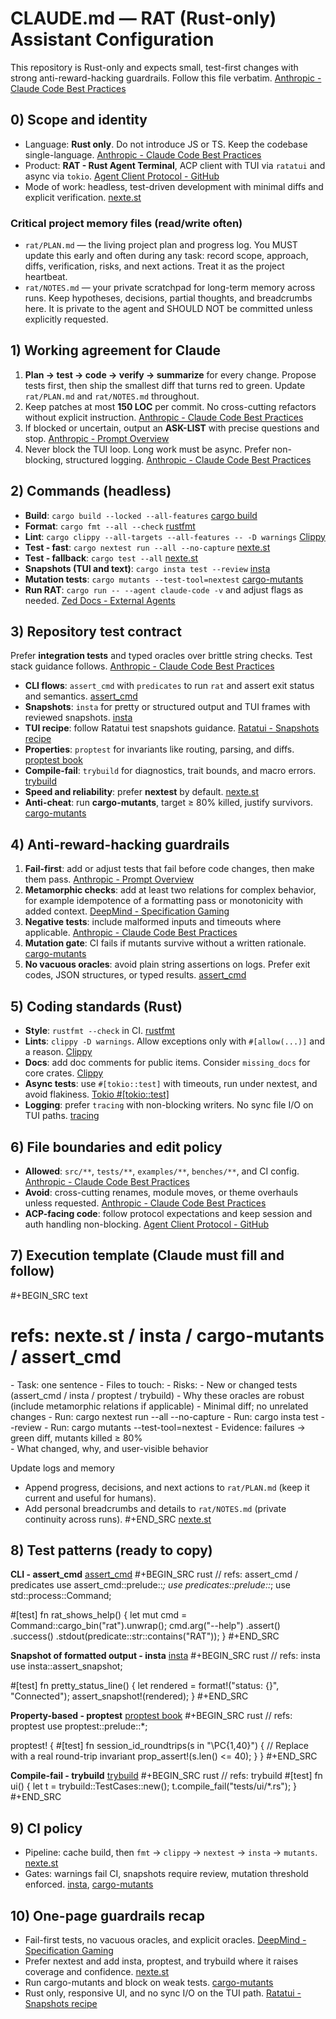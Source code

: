 # CLAUDE.md — RAT (Rust-only) Assistant Configuration
This repository is Rust-only and expects small, test-first changes with strong anti-reward-hacking guardrails. Follow this file verbatim. [Anthropic - Claude Code Best Practices](https://www.anthropic.com/engineering/claude-code-best-practices)

## 0) Scope and identity
- Language: **Rust only**. Do not introduce JS or TS. Keep the codebase single-language. [Anthropic - Claude Code Best Practices](https://www.anthropic.com/engineering/claude-code-best-practices)
- Product: **RAT - Rust Agent Terminal**, ACP client with TUI via `ratatui` and async via `tokio`. [Agent Client Protocol - GitHub](https://github.com/zed-industries/agent-client-protocol)
- Mode of work: headless, test-driven development with minimal diffs and explicit verification. [nexte.st](https://nexte.st/)

### Critical project memory files (read/write often)
- `rat/PLAN.md` — the living project plan and progress log. You MUST update this early and often during any task: record scope, approach, diffs, verification, risks, and next actions. Treat it as the project heartbeat.
- `rat/NOTES.md` — your private scratchpad for long-term memory across runs. Keep hypotheses, decisions, partial thoughts, and breadcrumbs here. It is private to the agent and SHOULD NOT be committed unless explicitly requested.

## 1) Working agreement for Claude
1. **Plan → test → code → verify → summarize** for every change. Propose tests first, then ship the smallest diff that turns red to green. Update `rat/PLAN.md` and `rat/NOTES.md` throughout.
2. Keep patches at most **150 LOC** per commit. No cross-cutting refactors without explicit instruction. [Anthropic - Claude Code Best Practices](https://www.anthropic.com/engineering/claude-code-best-practices)
3. If blocked or uncertain, output an **ASK-LIST** with precise questions and stop. [Anthropic - Prompt Overview](https://docs.anthropic.com/en/docs/build-with-claude/prompt-engineering/overview)
4. Never block the TUI loop. Long work must be async. Prefer non-blocking, structured logging. [Anthropic - Claude Code Best Practices](https://www.anthropic.com/engineering/claude-code-best-practices)

## 2) Commands (headless)
- **Build**: `cargo build --locked --all-features` [cargo build](https://doc.rust-lang.org/cargo/commands/cargo-build.html)
- **Format**: `cargo fmt --all --check` [rustfmt](https://github.com/rust-lang/rustfmt)
- **Lint**: `cargo clippy --all-targets --all-features -- -D warnings` [Clippy](https://doc.rust-lang.org/clippy/)
- **Test - fast**: `cargo nextest run --all --no-capture` [nexte.st](https://nexte.st/)
- **Test - fallback**: `cargo test --all` [nexte.st](https://nexte.st/)
- **Snapshots (TUI and text)**: `cargo insta test --review` [insta](https://insta.rs/docs/)
- **Mutation tests**: `cargo mutants --test-tool=nextest` [cargo-mutants](https://mutants.rs/)
- **Run RAT**: `cargo run -- --agent claude-code -v` and adjust flags as needed. [Zed Docs - External Agents](https://zed.dev/docs/ai/external-agents)

## 3) Repository test contract
Prefer **integration tests** and typed oracles over brittle string checks. Test stack guidance follows. [Anthropic - Claude Code Best Practices](https://www.anthropic.com/engineering/claude-code-best-practices)
- **CLI flows**: `assert_cmd` with `predicates` to run `rat` and assert exit status and semantics. [assert_cmd](https://docs.rs/assert_cmd)
- **Snapshots**: `insta` for pretty or structured output and TUI frames with reviewed snapshots. [insta](https://insta.rs/docs/)
- **TUI recipe**: follow Ratatui test snapshots guidance. [Ratatui - Snapshots recipe](https://ratatui.rs/recipes/testing/snapshots/)
- **Properties**: `proptest` for invariants like routing, parsing, and diffs. [proptest book](https://altsysrq.github.io/proptest-book/)
- **Compile-fail**: `trybuild` for diagnostics, trait bounds, and macro errors. [trybuild](https://docs.rs/trybuild)
- **Speed and reliability**: prefer **nextest** by default. [nexte.st](https://nexte.st/)
- **Anti-cheat**: run **cargo-mutants**, target ≥ 80% killed, justify survivors. [cargo-mutants](https://mutants.rs/)

## 4) Anti-reward-hacking guardrails
1. **Fail-first**: add or adjust tests that fail before code changes, then make them pass. [Anthropic - Prompt Overview](https://docs.anthropic.com/en/docs/build-with-claude/prompt-engineering/overview)
2. **Metamorphic checks**: add at least two relations for complex behavior, for example idempotence of a formatting pass or monotonicity with added context. [DeepMind - Specification Gaming](https://deepmind.google/discover/blog/specification-gaming-the-flip-side-of-ai-ingenuity/)
3. **Negative tests**: include malformed inputs and timeouts where applicable. [Anthropic - Claude Code Best Practices](https://www.anthropic.com/engineering/claude-code-best-practices)
4. **Mutation gate**: CI fails if mutants survive without a written rationale. [cargo-mutants](https://mutants.rs/)
5. **No vacuous oracles**: avoid plain string assertions on logs. Prefer exit codes, JSON structures, or typed results. [assert_cmd](https://docs.rs/assert_cmd)

## 5) Coding standards (Rust)
- **Style**: `rustfmt --check` in CI. [rustfmt](https://github.com/rust-lang/rustfmt)
- **Lints**: `clippy -D warnings`. Allow exceptions only with `#[allow(...)]` and a reason. [Clippy](https://doc.rust-lang.org/clippy/)
- **Docs**: add doc comments for public items. Consider `missing_docs` for core crates. [Clippy](https://doc.rust-lang.org/clippy/)
- **Async tests**: use `#[tokio::test]` with timeouts, run under nextest, and avoid flakiness. [Tokio #[tokio::test]](https://docs.rs/tokio/latest/tokio/attr.test.html)
- **Logging**: prefer `tracing` with non-blocking writers. No sync file I/O on TUI paths. [tracing](https://docs.rs/tracing)

## 6) File boundaries and edit policy
- **Allowed**: `src/**`, `tests/**`, `examples/**`, `benches/**`, and CI config. [Anthropic - Claude Code Best Practices](https://www.anthropic.com/engineering/claude-code-best-practices)
- **Avoid**: cross-cutting renames, module moves, or theme overhauls unless requested. [Anthropic - Claude Code Best Practices](https://www.anthropic.com/engineering/claude-code-best-practices)
- **ACP-facing code**: follow protocol expectations and keep session and auth handling non-blocking. [Agent Client Protocol - GitHub](https://github.com/zed-industries/agent-client-protocol)

## 7) Execution template (Claude must fill and follow)

#+BEGIN_SRC text
# refs: nexte.st / insta / cargo-mutants / assert_cmd
<plan>
- Task: one sentence
- Files to touch:
- Risks:
</plan>

<tests>
- New or changed tests (assert_cmd / insta / proptest / trybuild)
- Why these oracles are robust (include metamorphic relations if applicable)
</tests>

<patch>
- Minimal diff; no unrelated changes
</patch>

<verify>
- Run: cargo nextest run --all --no-capture
- Run: cargo insta test --review
- Run: cargo mutants --test-tool=nextest
- Evidence: failures → green diff, mutants killed ≥ 80%
</verify>

<summary>
- What changed, why, and user-visible behavior
</summary>

Update logs and memory
- Append progress, decisions, and next actions to `rat/PLAN.md` (keep it current and useful for humans).
- Add personal breadcrumbs and details to `rat/NOTES.md` (private continuity across runs).
#+END_SRC
[nexte.st](https://nexte.st/)

## 8) Test patterns (ready to copy)

**CLI - assert_cmd** [assert_cmd](https://docs.rs/assert_cmd)
#+BEGIN_SRC rust
// refs: assert_cmd / predicates
use assert_cmd::prelude::*;
use predicates::prelude::*;
use std::process::Command;

#[test]
fn rat_shows_help() {
    let mut cmd = Command::cargo_bin("rat").unwrap();
    cmd.arg("--help")
        .assert()
        .success()
        .stdout(predicate::str::contains("RAT"));
}
#+END_SRC

**Snapshot of formatted output - insta** [insta](https://insta.rs/docs/)
#+BEGIN_SRC rust
// refs: insta
use insta::assert_snapshot;

#[test]
fn pretty_status_line() {
    let rendered = format!("status: {}", "Connected");
    assert_snapshot!(rendered);
}
#+END_SRC

**Property-based - proptest** [proptest book](https://altsysrq.github.io/proptest-book/)
#+BEGIN_SRC rust
// refs: proptest
use proptest::prelude::*;

proptest! {
    #[test]
    fn session_id_roundtrips(s in "\\PC{1,40}") {
        // Replace with a real round-trip invariant
        prop_assert!(s.len() <= 40);
    }
}
#+END_SRC

**Compile-fail - trybuild** [trybuild](https://docs.rs/trybuild)
#+BEGIN_SRC rust
// refs: trybuild
#[test]
fn ui() {
    let t = trybuild::TestCases::new();
    t.compile_fail("tests/ui/*.rs");
}
#+END_SRC

## 9) CI policy
- Pipeline: cache build, then `fmt` → `clippy` → `nextest` → `insta` → `mutants`. [nexte.st](https://nexte.st/)
- Gates: warnings fail CI, snapshots require review, mutation threshold enforced. [insta](https://insta.rs/docs/), [cargo-mutants](https://mutants.rs/)

## 10) One-page guardrails recap
- Fail-first tests, no vacuous oracles, and explicit oracles. [DeepMind - Specification Gaming](https://deepmind.google/discover/blog/specification-gaming-the-flip-side-of-ai-ingenuity/)
- Prefer nextest and add insta, proptest, and trybuild where it raises coverage and confidence. [nexte.st](https://nexte.st/)
- Run cargo-mutants and block on weak tests. [cargo-mutants](https://mutants.rs/)
- Rust only, responsive UI, and no sync I/O on the TUI path. [Ratatui - Snapshots recipe](https://ratatui.rs/recipes/testing/snapshots/)
